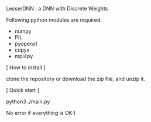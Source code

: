 LesserDNN : a DNN with Discrete Weights


Following python modules are required:

- numpy
- PIL
- pyopencl
- cupyx
- mpi4py



[ How to install ]

clone the repository or download the zip file, and unzip it.



[ Quick start ]

python3 ./main.py


No error if everything is OK:)





